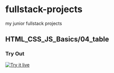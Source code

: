 # fullstack-projects
my junior fullstack projects
## HTML_CSS_JS_Basics/04_table

### Try Out
<a href="https://marslinoed.github.io/fullstack-projects/HTML_CSS_JS_Basics/04_table" target="_blank">
  <img src="../../try-it-out.svg" alt="Try it live"> 
</a>
